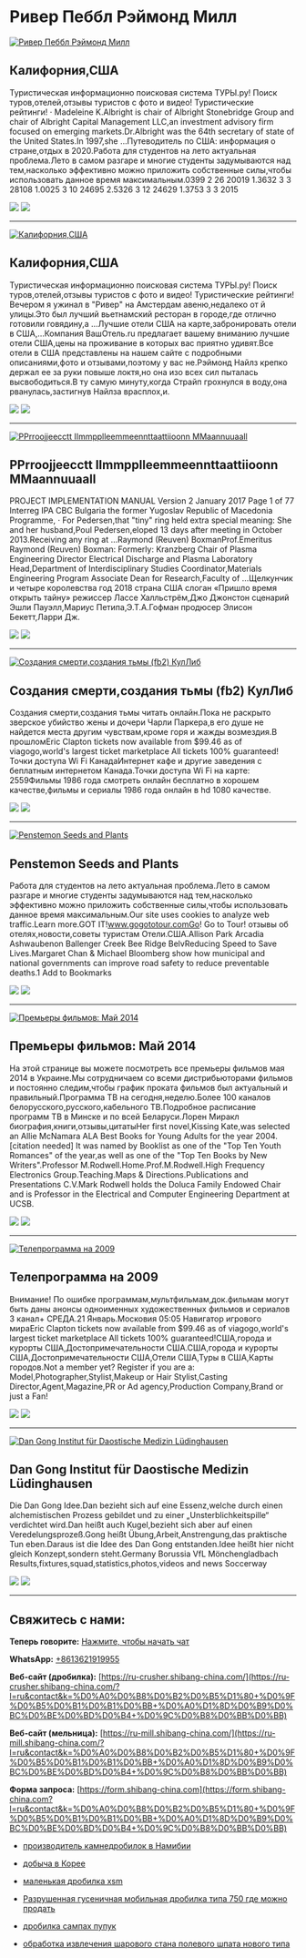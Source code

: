 # Ривер Пеббл Рэймонд Милл

<a href="https://swt.shibang-china.com/?l=ru&img&k=%D0%A0%D0%B8%D0%B2%D0%B5%D1%80+%D0%9F%D0%B5%D0%B1%D0%B1%D0%BB+%D0%A0%D1%8D%D0%B9%D0%BC%D0%BE%D0%BD%D0%B4+%D0%9C%D0%B8%D0%BB%D0%BB" target="_blank">![Ривер Пеббл Рэймонд Милл](http://static.shibang-china.com/all-800x300/1458.jpg)</a>

## Калифорния,США
Туристическая информационно поисковая система ТУРЫ.ру! Поиск туров,отелей,отзывы туристов с фото и видео! Туристические рейтинги!&nbsp;&#0183;&#32;Madeleine K.Albright is chair of Albright Stonebridge Group and chair of Albright Capital Management LLC,an investment advisory firm focused on emerging markets.Dr.Albright was the 64th secretary of state of the United States.In 1997,she …Путеводитель по США: информация о стране,отдых в 2020.Работа для студентов на лето актуальная проблема.Лето в самом разгаре и многие студенты задумываются над тем,насколько эффективно можно приложить собственные силы,чтобы использовать данное время максимальным.0399 2 26 20019 1.3632 3 3 28108 1.0025 3 10 24695 2.5326 3 12 24629 1.3753 3 3 2015


<a href="https://whatsapp.shibangsoft.com/WhatsApp.php" target="_blank" title="WhatsApp">![](http://static.shibang-china.com/icon/whatsapp.png)</a> <a href="https://swt.shibang-china.com/?l=ru&icon&k=%D0%A0%D0%B8%D0%B2%D0%B5%D1%80+%D0%9F%D0%B5%D0%B1%D0%B1%D0%BB+%D0%A0%D1%8D%D0%B9%D0%BC%D0%BE%D0%BD%D0%B4+%D0%9C%D0%B8%D0%BB%D0%BB" target="_blank">![](http://static.shibang-china.com/icon/chat-ru.png)</a>

---

<a href="https://swt.shibang-china.com/?l=ru&img&k=%D0%A0%D0%B8%D0%B2%D0%B5%D1%80+%D0%9F%D0%B5%D0%B1%D0%B1%D0%BB+%D0%A0%D1%8D%D0%B9%D0%BC%D0%BE%D0%BD%D0%B4+%D0%9C%D0%B8%D0%BB%D0%BB" target="_blank">![Калифорния,США](http://static.shibang-china.com/all-800x300/729.jpg)</a>

## Калифорния,США
Туристическая информационно поисковая система ТУРЫ.ру! Поиск туров,отелей,отзывы туристов с фото и видео! Туристические рейтинги!Вечером я ужинал в &quot;Ривер&quot; на Амстердам авеню,недалеко от й улицы.Это был лучший вьетнамский ресторан в городе,где отлично готовили говядину,а …Лучшие отели США на карте,забронировать отели в США,…Компания ВашОтель.ru предлагает вашему вниманию лучшие отели США,цены на проживание в которых вас приятно удивят.Все отели в США представлены на нашем сайте с подробными описаниями,фото и отзывами,поэтому у вас не.Рэймонд Найлз крепко держал ее за руки повыше локтя,но она изо всех сил пыталась высвободиться.В ту самую минуту,когда Страйп грохнулся в воду,она рванулась,застигнув Найлза врасплох,и.


<a href="https://whatsapp.shibangsoft.com/WhatsApp.php" target="_blank" title="WhatsApp">![](http://static.shibang-china.com/icon/whatsapp.png)</a> <a href="https://swt.shibang-china.com/?l=ru&icon&k=%D0%A0%D0%B8%D0%B2%D0%B5%D1%80+%D0%9F%D0%B5%D0%B1%D0%B1%D0%BB+%D0%A0%D1%8D%D0%B9%D0%BC%D0%BE%D0%BD%D0%B4+%D0%9C%D0%B8%D0%BB%D0%BB" target="_blank">![](http://static.shibang-china.com/icon/chat-ru.png)</a>

---

<a href="https://swt.shibang-china.com/?l=ru&img&k=%D0%A0%D0%B8%D0%B2%D0%B5%D1%80+%D0%9F%D0%B5%D0%B1%D0%B1%D0%BB+%D0%A0%D1%8D%D0%B9%D0%BC%D0%BE%D0%BD%D0%B4+%D0%9C%D0%B8%D0%BB%D0%BB" target="_blank">![PPrroojjeecctt IImmpplleemmeennttaattiioonn MMaannuuaall](http://static.shibang-china.com/all-800x300/949.jpg)</a>

## PPrroojjeecctt IImmpplleemmeennttaattiioonn MMaannuuaall
PROJECT IMPLEMENTATION MANUAL Version 2 January 2017 Page 1 of 77 Interreg IPA CBC Bulgaria the former Yugoslav Republic of Macedonia Programme,&nbsp;&#0183;&#32;For Pedersen,that &quot;tiny&quot; ring held extra special meaning: She and her husband,Poul Pedersen,eloped 13 days after meeting in October 2013.Receiving any ring at …Raymond (Reuven) BoxmanProf.Emeritus Raymond (Reuven) Boxman: Formerly: Kranzberg Chair of Plasma Engineering Director Electrical Discharge and Plasma Laboratory Head,Department of Interdisciplinary Studies Coordinator,Materials Engineering Program Associate Dean for Research,Faculty of …Щелкунчик и четыре королевства год 2018 страна США слоган &#171;Пришло время открыть тайну&#187; режиссер Лассе Халльстрём,Джо Джонстон сценарий Эшли Пауэлл,Мариус Петипа,Э.Т.А.Гофман продюсер Элисон Бекетт,Ларри Дж.


<a href="https://whatsapp.shibangsoft.com/WhatsApp.php" target="_blank" title="WhatsApp">![](http://static.shibang-china.com/icon/whatsapp.png)</a> <a href="https://swt.shibang-china.com/?l=ru&icon&k=%D0%A0%D0%B8%D0%B2%D0%B5%D1%80+%D0%9F%D0%B5%D0%B1%D0%B1%D0%BB+%D0%A0%D1%8D%D0%B9%D0%BC%D0%BE%D0%BD%D0%B4+%D0%9C%D0%B8%D0%BB%D0%BB" target="_blank">![](http://static.shibang-china.com/icon/chat-ru.png)</a>

---

<a href="https://swt.shibang-china.com/?l=ru&img&k=%D0%A0%D0%B8%D0%B2%D0%B5%D1%80+%D0%9F%D0%B5%D0%B1%D0%B1%D0%BB+%D0%A0%D1%8D%D0%B9%D0%BC%D0%BE%D0%BD%D0%B4+%D0%9C%D0%B8%D0%BB%D0%BB" target="_blank">![Создания смерти,создания тьмы (fb2) КулЛиб](http://static.shibang-china.com/all-800x300/345.jpg)</a>

## Создания смерти,создания тьмы (fb2) КулЛиб
Создания смерти,создания тьмы читать онлайн.Пока не раскрыто зверское убийство жены и дочери Чарли Паркера,в его душе не найдется места другим чувствам,кроме горя и жажды возмездия.В прошломEric Clapton tickets now available from $99.46 as of viagogo,world's largest ticket marketplace All tickets 100% guaranteed!Точки доступа Wi Fi КанадаИнтернет кафе и другие заведения с беплатным интернетом Канада.Точки доступа Wi Fi на карте: 2559Фильмы 1986 года смотреть онлайн бесплатно в хорошем качестве,фильмы и сериалы 1986 года онлайн в hd 1080 качестве.


<a href="https://whatsapp.shibangsoft.com/WhatsApp.php" target="_blank" title="WhatsApp">![](http://static.shibang-china.com/icon/whatsapp.png)</a> <a href="https://swt.shibang-china.com/?l=ru&icon&k=%D0%A0%D0%B8%D0%B2%D0%B5%D1%80+%D0%9F%D0%B5%D0%B1%D0%B1%D0%BB+%D0%A0%D1%8D%D0%B9%D0%BC%D0%BE%D0%BD%D0%B4+%D0%9C%D0%B8%D0%BB%D0%BB" target="_blank">![](http://static.shibang-china.com/icon/chat-ru.png)</a>

---

<a href="https://swt.shibang-china.com/?l=ru&img&k=%D0%A0%D0%B8%D0%B2%D0%B5%D1%80+%D0%9F%D0%B5%D0%B1%D0%B1%D0%BB+%D0%A0%D1%8D%D0%B9%D0%BC%D0%BE%D0%BD%D0%B4+%D0%9C%D0%B8%D0%BB%D0%BB" target="_blank">![Penstemon Seeds and Plants](http://static.shibang-china.com/all-800x300/1502.jpg)</a>

## Penstemon Seeds and Plants
Работа для студентов на лето актуальная проблема.Лето в самом разгаре и многие студенты задумываются над тем,насколько эффективно можно приложить собственные силы,чтобы использовать данное время максимальным.Our site uses cookies to analyze web traffic.Learn more.GOT IT!www.gogototour.comGo! Go to Tour! отзывы об отелях,новости,советы туристам Отели.США.Allison Park Arcadia Ashwaubenon Ballenger Creek Bee Ridge BelvReducing Speed to Save Lives.Margaret Chan &amp; Michael Bloomberg show how municipal and national governments can improve road safety to reduce preventable deaths.1 Add to Bookmarks


<a href="https://whatsapp.shibangsoft.com/WhatsApp.php" target="_blank" title="WhatsApp">![](http://static.shibang-china.com/icon/whatsapp.png)</a> <a href="https://swt.shibang-china.com/?l=ru&icon&k=%D0%A0%D0%B8%D0%B2%D0%B5%D1%80+%D0%9F%D0%B5%D0%B1%D0%B1%D0%BB+%D0%A0%D1%8D%D0%B9%D0%BC%D0%BE%D0%BD%D0%B4+%D0%9C%D0%B8%D0%BB%D0%BB" target="_blank">![](http://static.shibang-china.com/icon/chat-ru.png)</a>

---

<a href="https://swt.shibang-china.com/?l=ru&img&k=%D0%A0%D0%B8%D0%B2%D0%B5%D1%80+%D0%9F%D0%B5%D0%B1%D0%B1%D0%BB+%D0%A0%D1%8D%D0%B9%D0%BC%D0%BE%D0%BD%D0%B4+%D0%9C%D0%B8%D0%BB%D0%BB" target="_blank">![Премьеры фильмов: Май 2014](http://static.shibang-china.com/all-800x300/90.jpg)</a>

## Премьеры фильмов: Май 2014
На этой странице вы можете посмотреть все премьеры фильмов мая 2014 в Украине.Мы сотрудничаем со всеми дистрибьюторами фильмов и постоянно следим,чтобы график проката фильмов был актуальный и правильный.Программа ТВ на сегодня,неделю.Более 100 каналов белорусского,русского,кабельного ТВ.Подробное расписание программ ТВ в Минске и по всей Беларуси.Лорен Миракл биография,книги,отзывы,цитатыHer first novel,Kissing Kate,was selected an Allie McNamara ALA Best Books for Young Adults for the year 2004.[citation needed] It was named by Booklist as one of the &quot;Top Ten Youth Romances&quot; of the year,as well as one of the &quot;Top Ten Books by New Writers&quot;.Professor M.Rodwell.Home.Prof.M.Rodwell.High Frequency Electronics Group.Teaching.Maps &amp; Directions.Publications and Presentations C.V.Mark Rodwell holds the Doluca Family Endowed Chair and is Professor in the Electrical and Computer Engineering Department at UCSB.


<a href="https://whatsapp.shibangsoft.com/WhatsApp.php" target="_blank" title="WhatsApp">![](http://static.shibang-china.com/icon/whatsapp.png)</a> <a href="https://swt.shibang-china.com/?l=ru&icon&k=%D0%A0%D0%B8%D0%B2%D0%B5%D1%80+%D0%9F%D0%B5%D0%B1%D0%B1%D0%BB+%D0%A0%D1%8D%D0%B9%D0%BC%D0%BE%D0%BD%D0%B4+%D0%9C%D0%B8%D0%BB%D0%BB" target="_blank">![](http://static.shibang-china.com/icon/chat-ru.png)</a>

---

<a href="https://swt.shibang-china.com/?l=ru&img&k=%D0%A0%D0%B8%D0%B2%D0%B5%D1%80+%D0%9F%D0%B5%D0%B1%D0%B1%D0%BB+%D0%A0%D1%8D%D0%B9%D0%BC%D0%BE%D0%BD%D0%B4+%D0%9C%D0%B8%D0%BB%D0%BB" target="_blank">![Телепрограмма на 2009](http://static.shibang-china.com/all-800x300/721.jpg)</a>

## Телепрограмма на 2009
Внимание! По ошибке программам,мультфильмам,док.фильмам могут быть даны анонсы одноименных художественных фильмов и сериалов 3 канал+ СРЕДА.21 Январь.Московия 05:05 Навигатор игрового мираEric Clapton tickets now available from $99.46 as of viagogo,world's largest ticket marketplace All tickets 100% guaranteed!США,города и курорты США,Достопримечательности США.США,города и курорты США,Достопримечательности США,Отели США,Туры в США,Карты городов.Not a member yet? Register if you are a: Model,Photographer,Stylist,Makeup or Hair Stylist,Casting Director,Agent,Magazine,PR or Ad agency,Production Company,Brand or just a Fan!


<a href="https://whatsapp.shibangsoft.com/WhatsApp.php" target="_blank" title="WhatsApp">![](http://static.shibang-china.com/icon/whatsapp.png)</a> <a href="https://swt.shibang-china.com/?l=ru&icon&k=%D0%A0%D0%B8%D0%B2%D0%B5%D1%80+%D0%9F%D0%B5%D0%B1%D0%B1%D0%BB+%D0%A0%D1%8D%D0%B9%D0%BC%D0%BE%D0%BD%D0%B4+%D0%9C%D0%B8%D0%BB%D0%BB" target="_blank">![](http://static.shibang-china.com/icon/chat-ru.png)</a>

---

<a href="https://swt.shibang-china.com/?l=ru&img&k=%D0%A0%D0%B8%D0%B2%D0%B5%D1%80+%D0%9F%D0%B5%D0%B1%D0%B1%D0%BB+%D0%A0%D1%8D%D0%B9%D0%BC%D0%BE%D0%BD%D0%B4+%D0%9C%D0%B8%D0%BB%D0%BB" target="_blank">![Dan Gong Institut f&#252;r Daostische Medizin L&#252;dinghausen](http://static.shibang-china.com/all-800x300/261.jpg)</a>

## Dan Gong Institut f&#252;r Daostische Medizin L&#252;dinghausen
Die Dan Gong Idee.Dan bezieht sich auf eine Essenz,welche durch einen alchemistischen Prozess gebildet und zu einer „Unsterblichkeitspille“ verdichtet wird.Dan hei&#223;t auch Kugel,bezieht sich aber auf einen Veredelungsproze&#223;.Gong hei&#223;t &#220;bung,Arbeit,Anstrengung,das praktische Tun eben.Daraus ist die Idee des Dan Gong entstanden.Idee hei&#223;t hier nicht gleich Konzept,sondern steht.Germany Borussia VfL M&#246;nchengladbach Results,fixtures,squad,statistics,photos,videos and news Soccerway

<a href="https://whatsapp.shibangsoft.com/WhatsApp.php" target="_blank" title="WhatsApp">![](http://static.shibang-china.com/icon/whatsapp.png)</a> <a href="https://swt.shibang-china.com/?l=ru&icon&k=%D0%A0%D0%B8%D0%B2%D0%B5%D1%80+%D0%9F%D0%B5%D0%B1%D0%B1%D0%BB+%D0%A0%D1%8D%D0%B9%D0%BC%D0%BE%D0%BD%D0%B4+%D0%9C%D0%B8%D0%BB%D0%BB" target="_blank">![](http://static.shibang-china.com/icon/chat-ru.png)</a>

---
## Свяжитесь с нами:

**Теперь говорите:** [Нажмите, чтобы начать чат](https://swt.shibang-china.com?l=ru&contact&k=%D0%A0%D0%B8%D0%B2%D0%B5%D1%80+%D0%9F%D0%B5%D0%B1%D0%B1%D0%BB+%D0%A0%D1%8D%D0%B9%D0%BC%D0%BE%D0%BD%D0%B4+%D0%9C%D0%B8%D0%BB%D0%BB)

**WhatsApp:**  [+8613621919955](https://whatsapp.shibangsoft.com/WhatsApp.php)

**Веб-сайт (дробилка):** [https://ru-crusher.shibang-china.com/](https://ru-crusher.shibang-china.com/?l=ru&contact&k=%D0%A0%D0%B8%D0%B2%D0%B5%D1%80+%D0%9F%D0%B5%D0%B1%D0%B1%D0%BB+%D0%A0%D1%8D%D0%B9%D0%BC%D0%BE%D0%BD%D0%B4+%D0%9C%D0%B8%D0%BB%D0%BB)

**Веб-сайт (мельница):** [https://ru-mill.shibang-china.com/](https://ru-mill.shibang-china.com/?l=ru&contact&k=%D0%A0%D0%B8%D0%B2%D0%B5%D1%80+%D0%9F%D0%B5%D0%B1%D0%B1%D0%BB+%D0%A0%D1%8D%D0%B9%D0%BC%D0%BE%D0%BD%D0%B4+%D0%9C%D0%B8%D0%BB%D0%BB)

**Форма запроса:** [https://form.shibang-china.com](https://form.shibang-china.com?l=ru&contact&k=%D0%A0%D0%B8%D0%B2%D0%B5%D1%80+%D0%9F%D0%B5%D0%B1%D0%B1%D0%BB+%D0%A0%D1%8D%D0%B9%D0%BC%D0%BE%D0%BD%D0%B4+%D0%9C%D0%B8%D0%BB%D0%BB)

* [производитель камнедробилок в Намибии](../125/%D0%BF%D1%80%D0%BE%D0%B8%D0%B7%D0%B2%D0%BE%D0%B4%D0%B8%D1%82%D0%B5%D0%BB%D1%8C%20%D0%BA%D0%B0%D0%BC%D0%BD%D0%B5%D0%B4%D1%80%D0%BE%D0%B1%D0%B8%D0%BB%D0%BE%D0%BA%20%D0%B2%20%D0%9D%D0%B0%D0%BC%D0%B8%D0%B1%D0%B8%D0%B8.md)

* [добыча в Корее](../123/%D0%B4%D0%BE%D0%B1%D1%8B%D1%87%D0%B0%20%D0%B2%20%D0%9A%D0%BE%D1%80%D0%B5%D0%B5.md)

* [маленькая дробилка xsm](../123/%D0%BC%D0%B0%D0%BB%D0%B5%D0%BD%D1%8C%D0%BA%D0%B0%D1%8F%20%D0%B4%D1%80%D0%BE%D0%B1%D0%B8%D0%BB%D0%BA%D0%B0%20xsm.md)

* [Разрушенная гусеничная мобильная дробилка типа 750 где можно продать](../124/%D0%A0%D0%B0%D0%B7%D1%80%D1%83%D1%88%D0%B5%D0%BD%D0%BD%D0%B0%D1%8F%20%D0%B3%D1%83%D1%81%D0%B5%D0%BD%D0%B8%D1%87%D0%BD%D0%B0%D1%8F%20%D0%BC%D0%BE%D0%B1%D0%B8%D0%BB%D1%8C%D0%BD%D0%B0%D1%8F%20%D0%B4%D1%80%D0%BE%D0%B1%D0%B8%D0%BB%D0%BA%D0%B0%20%D1%82%D0%B8%D0%BF%D0%B0%20750%20%D0%B3%D0%B4%D0%B5%20%D0%BC%D0%BE%D0%B6%D0%BD%D0%BE%20%D0%BF%D1%80%D0%BE%D0%B4%D0%B0%D1%82%D1%8C.md)

* [дробилка сампах пупук](../121/%D0%B4%D1%80%D0%BE%D0%B1%D0%B8%D0%BB%D0%BA%D0%B0%20%D1%81%D0%B0%D0%BC%D0%BF%D0%B0%D1%85%20%D0%BF%D1%83%D0%BF%D1%83%D0%BA.md)

* [обработка извлечения шарового стана полевого шпата нового типа](../123/%D0%BE%D0%B1%D1%80%D0%B0%D0%B1%D0%BE%D1%82%D0%BA%D0%B0%20%D0%B8%D0%B7%D0%B2%D0%BB%D0%B5%D1%87%D0%B5%D0%BD%D0%B8%D1%8F%20%D1%88%D0%B0%D1%80%D0%BE%D0%B2%D0%BE%D0%B3%D0%BE%20%D1%81%D1%82%D0%B0%D0%BD%D0%B0%20%D0%BF%D0%BE%D0%BB%D0%B5%D0%B2%D0%BE%D0%B3%D0%BE%20%D1%88%D0%BF%D0%B0%D1%82%D0%B0%20%D0%BD%D0%BE%D0%B2%D0%BE%D0%B3%D0%BE%20%D1%82%D0%B8%D0%BF%D0%B0.md)